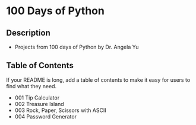 # 100 Days of Python

## Description

- Projects from 100 days of Python by Dr. Angela Yu

## Table of Contents

If your README is long, add a table of contents to make it easy for users to find what they need.

- 001 Tip Calculator
- 002 Treasure Island
- 003 Rock, Paper, Scissors with ASCII
- 004 Password Generator


